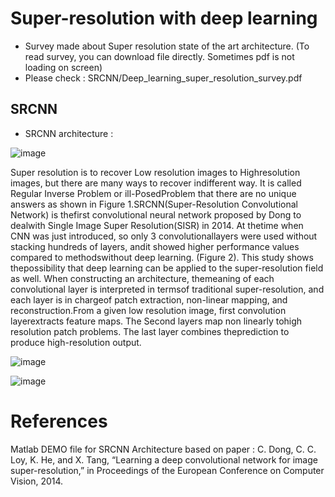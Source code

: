 # Super-resolution with deep learning
* Survey made about Super resolution state of the art architecture. (To read survey, you can download file directly. Sometimes pdf is not loading on screen)
* Please check : SRCNN/Deep_learning_super_resolution_survey.pdf

## SRCNN

* SRCNN architecture : 

![image](https://user-images.githubusercontent.com/80272042/151383045-d22eeaab-ec50-40b4-9b69-9d22e4714000.png)


Super resolution is to recover Low resolution images to Highresolution  images,  but  there  are  many  ways  to  recover  indifferent way. It is called Regular Inverse Problem or ill-PosedProblem that there are no unique answers as shown in Figure 1.SRCNN(Super-Resolution  Convolutional  Network)  is  thefirst  convolutional  neural  network  proposed  by  Dong  to  dealwith  Single  Image  Super  Resolution(SISR)  in  2014.  At  thetime when CNN was just introduced, so only 3 convolutionallayers  were  used  without  stacking  hundreds  of  layers,  andit  showed  higher  performance  values  compared  to  methodswithout   deep   learning.   (Figure   2).   This   study   shows   thepossibility  that  deep  learning  can  be  applied  to  the  super-resolution field as well. When constructing an architecture, themeaning  of  each  convolutional  layer  is  interpreted  in  termsof  traditional  super-resolution,  and  each  layer  is  in  chargeof  patch  extraction,  non-linear  mapping,  and  reconstruction.From  a  given  low  resolution  image,  first  convolution  layerextracts feature maps. The Second layers map non linearly tohigh  resolution  patch  problems.  The  last  layer  combines  theprediction to produce high-resolution output.

![image](https://user-images.githubusercontent.com/80272042/151383954-de80abcd-dd90-424c-92c3-7e5b0c5c96a3.png)

![image](https://user-images.githubusercontent.com/80272042/151384400-54db0eb7-413b-4609-846d-51fcab7a777a.png)


# References
Matlab DEMO file for SRCNN Architecture based on paper : 
C. Dong, C. C. Loy, K. He, and X. Tang, “Learning a deep convolutional network for image super-resolution,” in Proceedings of the European Conference on Computer Vision, 2014.
